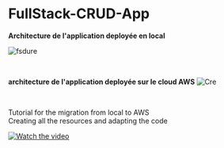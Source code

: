 # FullStack-CRUD-App

<B> Architecture de l'application deployée en local </B>

![fsdure](https://user-images.githubusercontent.com/58481599/159601001-91d37ae4-9852-407e-b6fb-bef640940b5d.JPG)


<br>

<B>architecture de l'application deployée sur le cloud AWS</B>
![Cre](https://user-images.githubusercontent.com/58481599/159601179-08157eb9-eee8-401d-94d8-f31111a060a7.JPG)

<br>

Tutorial for the migration from local to AWS <br>
Creating all the resources and adapting the code
<br>

[![Watch the video](https://user-images.githubusercontent.com/58481599/162276064-db495e23-5249-40aa-9664-c47e7f2ec5d8.jpg)](https://www.youtube.com/watch?v=UHaSsTTv5mI&t=185s)

